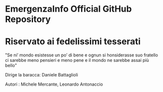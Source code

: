 # EmergenzaInfo Official GitHub Repository

# Riservato ai fedelissimi tesserati
"Se ni’ mondo esistesse un po’ di bene
e ognun si honsiderasse suo fratello
ci sarebbe meno pensieri e meno pene
e il mondo ne sarebbe assai più bello"

Dirige la baracca: Daniele Battaglioli

Autori : Michele Mercante, Leonardo Antonaccio


